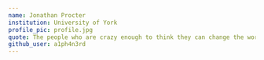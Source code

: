 ```yaml
---
name: Jonathan Procter
institution: University of York
profile_pic: profile.jpg
quote: The people who are crazy enough to think they can change the world, are the ones who do.
github_user: a1ph4n3rd
---
```

